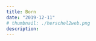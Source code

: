 ```yaml
---
title: Born
date: "2019-12-11"
# thumbnail: ./herschel2web.png
description:
---
```


<!-- ![birkenstock](./socksAll.jpg) -->
